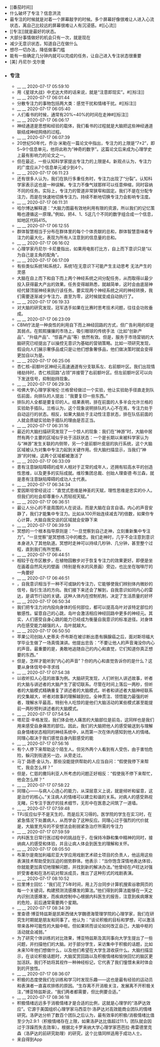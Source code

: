 - [[番茄时间]]
- 什么破坏了专注？信息洪流
- 最专注的时候就是对着一个屏幕敲字的时候。多个屏幕好像很难让人进入心流状态，离自己比较远的屏幕很难让人有沉浸感。#[[心流]]
- [[专注]]就是最好的状态。
- 大部分事情做好的机会只有一次，就是现在
- 减少无意识状态，知道自己在做什么
- 想尽一切办法，降低做事门槛
- 能有一些确定几分钟内就可以完成的任务，让自己进入专注状态很重要
- [美] 丹尼尔·戈尔曼
- ### 专注
    - __ __ 2020-07-17 05:59:10
    - 用《星球大战》中尤达大师的话来说，就是“注意即现实”。#[[标注]]
    - __ __ 2020-07-17 06:01:44
    - 分散专注力的事物包括两大类：感觉干扰和情绪干扰。#[[标注]]
    - __ __ 2020-07-17 06:05:40
    - 人们看书的时候，通常有20%~40%的时间在走神#[[标注]]
    - __ __ 2020-07-17 06:06:17
    - 神经通道是思想和经验的载体，我们看书的过程就是大脑把这些神经通道联结成神经网络的过程。
    - __ __ 2020-07-17 06:07:39
    - 20世纪50年代，乔治·米勒在一篇论文中指出，专注力的上限是“7±2”，即5~9个信息单元，他将此称为“神奇的数字”。这篇论文后来成为心理学史上最有影响力的论文之一。
    - 但在最近，一些认知科学家提出专注力的上限是4。新观点认为，专注力的广度应从7个信息单元减少到4个。
    - __ __ 2020-07-17 06:11:23
    - 还有很多人认为，我们在执行多重任务时，专注力出现了“分裂”。认知科学家表示这也是一种误解。专注力不像气球那样可以任意伸缩，同时容纳不同的任务。实际上，专注力的管道非常狭窄和固定。我们不是在分配专注力，而是在快速地切换专注力。持续不断地切换专注力会影响专注度。
    - __ __ 2020-07-17 06:11:31
    - 哈尔博达解释道：“大脑力图最有效地利用有限的资源，所以我们的记忆策略也遵循这一原理。”例如，把4、1、5这几个不同的数字组合成一个信息，如地区代码415。
    - __ __ 2020-07-17 06:12:55
    - 群体智慧相当于分布在群体里的每个个体贡献的总和，群体智慧意味着专注力的最大化，表现为所有人注意到的信息量的总和。
    - __ __ 2020-07-17 06:16:02
    - 心理学家丹尼尔·卡尼曼指出，如果用电影打比方，自上而下意识只是“以为自己是主角的配角”。
    - __ __ 2020-07-17 06:17:09
    - 有些类似系统1和系统2，系统1在无意识下可能产生主动思考 无法产生的灵感
    - 大脑在自上而下和自下而上两个神经系统之间分配任务，从而取得以最少投入获得最大产出的效果。任务变得越熟悉，就越简单，这时会由底层神经代替顶层神经来执行该任务。要实现两个神经系统之间的神经转换，我们需要逐渐减少专注力，直至为零，这时候就变成自动执行了。
    - __ __ 2020-07-17 06:19:33
    - 对大脑的研究发现，冠军选手如果在比赛时思考技术问题，往往会功败垂成。
    - __ __ 2020-07-17 06:23:09
    - CBM疗法是一种良性的利用自下而上神经回路的方式，但广告利用的却是其弱点。在熙熙攘攘的市场上，吸引眼球的传统手法（比如“创新产品”、“升级产品”、“惊喜产品”等）依然有效。但是，服务于市场营销的大脑研究已经提出了以操控无意识为基础的营销策略。比如一项研究发现，假设向人们展示奢侈品或只是让他们想象奢侈品，他们做决策时就会变得更加自以为是。
    - __ __ 2020-07-17 06:25:06
    - 杏仁核–前额叶区神经元高速通道有分支联系左、右前额叶区。我们出现情绪劫持时，杏仁核回路“占领”并接管了右前额叶区。但左前额叶区可以向下发送信号，抑制劫持现象。
    - __ __ 2020-07-17 06:29:30
    - 哈佛大学心理学家埃伦·兰格曾经做过一个实验，他让实验助手径直走到队伍前面，向排队的人提出：“我要复印一些东西。”
    - 排队的人全都是要复印的人。结果表明，排在前面的人多半会允许兰格的实验助手插队。兰格认为，这个现象说明排队的人心不在焉，专注力处于自动运行的状态。相反，如果大脑处于主动性注意状态，排在队伍前面的人就会质疑实验助手插队的理由是否正当。
    - __ __ 2020-07-17 06:31:16
    - 最近的大脑扫描研究发现了一个惊人的现象：我们在“神游”时，大脑中居然有两个主要的区域似乎处于活跃状态：一个是长期以来被科学家认为与“神游”发生关联的内侧带，另一个是前额叶皮层的执行系统，这个大脑区域被认为对集中专注力起到关键作用。但大脑扫描显示，当我们“神游”的时候，这两个区域都被激活了
    - __ __ 2020-07-17 06:33:09
    - 患有注意缺陷障碍的成年人相对于正常的成年人，还拥有较高水平的创造性思维，以及更多的实际成就。维珍集团总裁、创始人理查德·布兰森，就是患有注意缺陷障碍的成功人士代表。
    - __ __ 2020-07-17 06:34:34
    - 爱因斯坦曾经说过：“直觉式思维是神圣的天赋，理性思维是忠实的仆人。但我们的社会却尊重仆人而轻视天赋。”
    - __ __ 2020-07-17 06:36:51
    - 最让人分心的不是周围的人在说话，而是大脑在自言自语。内心的声音安静了，我们才能集中专注力。比如从100开始连续减去7的倍数，如果你专心计算，大脑自我交谈的区域就会安静下来
    - __ __ 2020-07-17 06:39:59
    - 冥想的一个根本指导原则是：“一旦觉察到自己走神，立刻重新集中专注力”。“一旦觉察”是冥想练习中的概念。我们走神时，几乎不会注意到意识本身进入了其他轨道。冥想时走神可以持续几秒钟、几分钟，甚至整个过程，直到我们有所觉察。
    - __ __ 2020-07-17 06:44:51
    - 相较于在市区散步，在植物园散步对于恢复专注力的效果更好。即便是坐在画着自然风光的壁画（特别是有水的风景画）旁边，也比坐在咖啡厅的一角要好
    - __ __ 2020-07-17 06:46:51
    - ，自我意识相当于一种不可或缺的专注力，它能够使我们辨别体内微妙的信号，指引生活的方向。我们接下来还会了解到，自我意识如同内心的雷达，是调节行动的关键。这种人体内在控制机制，决定了生活质量的好坏
    - __ __ 2020-07-17 06:50:34
    - 我们把专注力对内投向身体的任何部位，都可以提高岛叶对该特定部位的敏感性。留意自己的心跳，岛叶会激活相应神经回路中更多的神经元。其实，人们感受自身心跳的能力已经成为衡量自我意识的标准途径。对身体内在感受能力越强的人，岛叶就越大。
    - __ __ 2020-07-17 06:50:50
    - 苹果公司创始人史蒂夫·乔布斯在被诊断出患有胰腺癌之后，面对斯坦福大学毕业生做了一场真情演讲。他提出忠告：“不要让他人的声音淹没你内心的声音。最重要的是，勇敢地追随自己的内心和直觉，它们知道你真正想要的东西。”
    - 但是，怎样才能听到“内心的声音”？你的内心和直觉告诉你的是什么？这要从身体信号中寻求线
    - __ __ 2020-07-17 07:54:38
    - 以收听扣人心弦的故事为例。大脑研究发现，人们听别人讲述故事，听者的大脑与讲述者的大脑产生了密切联系。尽管在时间上落后一两秒，但听者的大脑模式精确重复了讲述者的大脑模式。听者和讲述者大脑神经联系的交集越大，听者对故事的理解越到位。全神贯注、领悟能力最强的听者，理解水平最高，特别令人吃惊的是他们大脑活动的某些模式甚至能提前一两秒预判讲述者的大脑模式。
    - __ __ 2020-07-17 07:54:54
    - 塔尼亚·辛格发现，我们体会他人痛苦的大脑部位是前岛，这同样也是我们用来感受自身痛苦的部位。因此，我们的大脑把他人的感受输送到与理解自身情绪状态相同的神经系统中，从而第一次在体内感知到他人的情绪。同理心取决于我们感觉自身内脏感受的能
    - __ __ 2020-07-17 07:56:16
    - 有个人停下来帮助这个陌生人。但另外两个人看到有人受伤，由于害怕危险，躲闪到街道另一边，从旁走过。
    - 马丁·路德·金认为，那些没能提供帮助的人应当自问：“假使我停下来帮忙，我会怎么样？”
    - 但是，仁慈的撒玛利亚人所考虑的问题正好相反：“假使我不停下来帮忙，他会怎么样？”
    - __ __ 2020-07-17 07:58:22
    - 同理心——与病人心连心的能力，从深层意义上说，就是倾听和留意，这是治疗的核心。”关注病人的情绪可以建立和谐的关系。对病人的感受熟视无睹，只专注于医疗的技术细节，无形中在医患之间筑了一道墙。
    - __ __ 2020-07-17 07:59:48
    - TPJ反应似乎不是天生的，而是后天习得的。医学院的学生在实习时，在紧急情况下处置病人，从而学会了这种反应。同理心过于强烈的代价就是，大脑里充斥的不安想法会削弱紧急治疗所需的专注力
    - __ __ 2020-07-17 07:59:59
    - 内科医生日常行医过程中的挑战在于，在保持冷静和集中精神的同时，接纳病人的感受和体验，并且让病人体会到医生的理解和关怀。
    - __ __ 2020-07-17 08:05:50
    - 布莱尔是南加利福尼亚大学应用戏剧艺术硕士项目的负责人，他运用这些表演技术帮助受到压迫的弱势群体。他表示：“当你饱含深情地表达体验，你就能更加真切地理解问题，并找到新的解决办法。”他曾经在卢旺达对强奸受害者和在洛杉矶对帮派成员，推出了这种形式的戏剧表演。
    - __ __ 2020-07-17 08:10:52
    - 拉里博士回忆：“我们花了5年时间，用上万台同步计算机搜索谷歌网页的每一个关键词，构建预测流感爆发的算法。”他们得到的算法能够在一天之内识别流感爆发，而疾病控制中心根据内科医生的报告，注意到疾病爆发的危险，前后通常需要两个星期。
    - __ __ 2020-07-17 08:34:39
    - 里查德·博亚特兹斯是凯斯西储大学魏德海管理学院的心理学家，我们在研究生时期就是朋友和同事了。他认为：“谈论积极的目标和梦想，可以激活带来各种可能性的大脑中枢。但如果转而谈论如何改正自己，大脑中枢的活动就会减弱。”
    - 为了研究个体训练的对比效果，博亚特兹斯及其同事向大学生提出了一些问题，并扫描他们的大脑。对于部分学生，采访集中于积极的话题，比如未来10年他们想做什么，以及他们希望在大学生涯收获什么。大脑扫描显示，在谈论积极话题时，大脑奖赏回路以及积极情绪和愉快回忆的脑区更加活跃。我们不妨将其视作一种神经标记，它代表了我们憧憬未来时体会到的开放性。
    - __ __ 2020-07-17 08:36:07
    - 积极的态度使我们在训练和学习时发现乐趣——这也是最有经验的运动员和表演者一直喜欢排练的原因。“生存离不开消极关注，发展离不开积极关注，”博亚特兹斯说，“我们两者都需要，但比例要合适。”
    - __ __ 2020-07-17 08:36:18
    - 积极情绪远远多于消极情绪才是合适的比例，这就是心理学的“洛萨达效应”。它源于美国组织心理学家马西亚尔·洛萨达对高效能商业团队的情绪研究。洛萨达分析了数百个团队之后认为，最有效率的积极/消极情绪比值至少为2.9∶1（积极情绪存在上限，如果洛萨达比值超过11∶1，团队就会因过于浮躁而失去效率）。根据北卡罗来纳大学心理学家芭芭拉·弗雷德里克森（洛萨达的前研究助理）的研究，这个比值同样适用于成功人士。
    - 来自得到App
